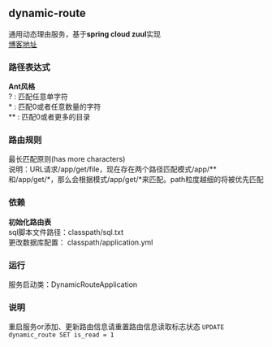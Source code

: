 ## dynamic-route
通用动态理由服务，基于**spring cloud zuul**实现  
[博客地址](https://my.oschina.net/u/2402525/blog/1581210)

### 路径表达式
**Ant风格**  
? : 匹配任意单字符  
\* : 匹配0或者任意数量的字符  
\*\* : 匹配0或者更多的目录

### 路由规则
最长匹配原则(has more characters)  
说明：URL请求/app/get/file，现在存在两个路径匹配模式/app/\*\*和/app/get/*，那么会根据模式/app/get/*来匹配。path粒度越细的将被优先匹配

### 依赖
**初始化路由表**  
sql脚本文件路径：classpath/sql.txt  
更改数据库配置： classpath/application.yml

### 运行
服务启动类：DynamicRouteApplication  

### 说明
重启服务or添加、更新路由信息请重置路由信息读取标志状态
``UPDATE dynamic_route SET is_read = 1``
